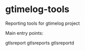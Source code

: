 # gtimelog-tools
Reporting tools for gtimelog project

Main entry points:

gtlsreport
gtlsreports
gtlsreportd

